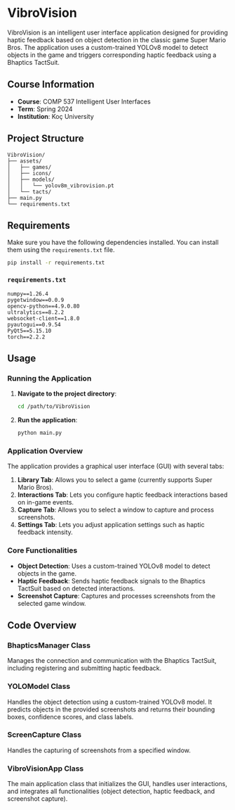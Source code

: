 # VibroVision

VibroVision is an intelligent user interface application designed for providing haptic feedback based on object detection in the classic game Super Mario Bros. The application uses a custom-trained YOLOv8 model to detect objects in the game and triggers corresponding haptic feedback using a Bhaptics TactSuit.

## Course Information

- **Course**: COMP 537 Intelligent User Interfaces
- **Term**: Spring 2024
- **Institution**: Koç University

## Project Structure

```
VibroVision/
├── assets/
│   ├── games/
│   ├── icons/
│   ├── models/
│   │   └── yolov8m_vibrovision.pt
│   └── tacts/
├── main.py
└── requirements.txt
```

## Requirements

Make sure you have the following dependencies installed. You can install them using the `requirements.txt` file.

```sh
pip install -r requirements.txt
```

### `requirements.txt`

```
numpy==1.26.4
pygetwindow==0.0.9
opencv-python==4.9.0.80
ultralytics==8.2.2
websocket-client==1.8.0
pyautogui==0.9.54
PyQt5==5.15.10
torch==2.2.2
```

## Usage

### Running the Application

1. **Navigate to the project directory**:
    ```sh
    cd /path/to/VibroVision
    ```

2. **Run the application**:
    ```sh
    python main.py
    ```

### Application Overview

The application provides a graphical user interface (GUI) with several tabs:

1. **Library Tab**: Allows you to select a game (currently supports Super Mario Bros).
2. **Interactions Tab**: Lets you configure haptic feedback interactions based on in-game events.
3. **Capture Tab**: Allows you to select a window to capture and process screenshots.
4. **Settings Tab**: Lets you adjust application settings such as haptic feedback intensity.

### Core Functionalities

- **Object Detection**: Uses a custom-trained YOLOv8 model to detect objects in the game.
- **Haptic Feedback**: Sends haptic feedback signals to the Bhaptics TactSuit based on detected interactions.
- **Screenshot Capture**: Captures and processes screenshots from the selected game window.

## Code Overview

### BhapticsManager Class

Manages the connection and communication with the Bhaptics TactSuit, including registering and submitting haptic feedback.

### YOLOModel Class

Handles the object detection using a custom-trained YOLOv8 model. It predicts objects in the provided screenshots and returns their bounding boxes, confidence scores, and class labels.

### ScreenCapture Class

Handles the capturing of screenshots from a specified window.

### VibroVisionApp Class

The main application class that initializes the GUI, handles user interactions, and integrates all functionalities (object detection, haptic feedback, and screenshot capture).